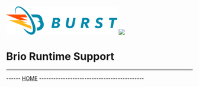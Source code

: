 ![Burst](../../../../../../../../doc/burst_small.png "")
![](../../../../../../../doc/brio_small.png "")

# Brio Runtime Support
---
------ [HOME](../../../../../../../../../readme.md) -------------------------------------------- 
